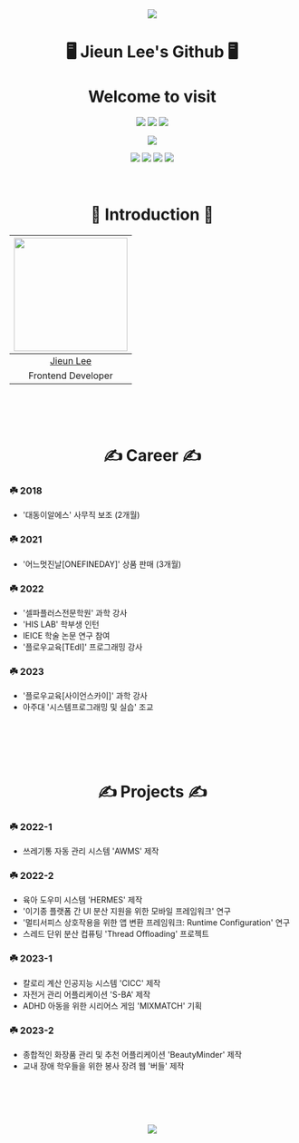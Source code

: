 <div align="center">
  
<img src="https://capsule-render.vercel.app/api?type=waving&color=gradient&height=200&section=header&text=LeeJieun&fontSize=60" />

# 🖥️ Jieun Lee's Github 🖥️ </br></br> Welcome to visit

<img src="https://img.shields.io/badge/Github-000000?style=for-the-badge&logo=github&logoColor=white"/>

<img src="https://img.shields.io/badge/Flutter-02CCFE?style=for-the-badge&logo=flutter&logoColor=white"/>

<img src="https://img.shields.io/badge/Android%20Studio-3DA200?style=for-the-badge&logo=androidstudio&logoColor=white"/>

<img src="https://img.shields.io/badge/Postman-FF6C37?style=for-the-badge&logo=postman&logoColor=white"/></br>

<img src="https://img.shields.io/badge/springboot-6DB33F?style=for-the-badge&logo=springboot&logoColor=white"/>

<img src="https://img.shields.io/badge/visual%20studio%20code-007ACC?style=for-the-badge&logo=visualstudiocode&logoColor=white"/>

<img src="https://img.shields.io/badge/IntelliJ%20IDEA%20CE-0000CD?style=for-the-badge&logo=intellijidea&logoColor=white"/>

<img src="https://img.shields.io/badge/Figma-000000?style=for-the-badge&logo=intellijidea&logoColor=white"/>
<br/><br/></br>

# 💚 Introduction 💚
<img width="200px" src="https://github.com/BuddlIes/FrontEnd/assets/100847440/114a2fda-8af6-488a-a968-e0c1c4a80cf9"/>|
|:-----:|
|[Jieun Lee](https://github.com/LeeZEun)|
|Frontend Developer|
</div>
<br/><br/></br>

<div align="center">
  
# ✍️ Career ✍️
</div>

### ☘️ 2018
- '대동이알에스' 사무직 보조 (2개월)
### ☘️ 2021
- '어느멋진날[ONEFINEDAY]' 상품 판매 (3개월)
### ☘️ 2022
- '셀파플러스전문학원' 과학 강사
- 'HIS LAB' 학부생 인턴
- IEICE 학술 논문 연구 참여
- '플로우교육[TEdI]' 프로그래밍 강사
### ☘️ 2023
- '플로우교육[사이언스카이]' 과학 강사
- 아주대 '시스템프로그래밍 및 실습' 조교
## 
<br/><br/></br>

<div align="center">
  
# ✍️ Projects ✍️
</div>

### ☘️ 2022-1
- 쓰레기통 자동 관리 시스템 'AWMS' 제작
### ☘️ 2022-2
- 육아 도우미 시스템 'HERMES' 제작
- '이기종 플랫폼 간 UI 분산 지원을 위한 모바일 프레임워크' 연구
- '멀티서피스 상호작용을 위한 앱 변환 프레임워크: Runtime Configuration' 연구
- 스레드 단위 분산 컵퓨팅 'Thread Offloading' 프로젝트
### ☘️ 2023-1
- 칼로리 계산 인공지능 시스템 'CICC' 제작
- 자전거 관리 어플리케이션 'S-BA' 제작
- ADHD 아동을 위한 시리어스 게임 'MIXMATCH' 기획
### ☘️ 2023-2
- 종합적인 화장품 관리 및 추천 어플리케이션 'BeautyMinder' 제작
- 교내 장애 학우들을 위한 봉사 장려 웹 '버들' 제작

## 
<br/><br/></br>

<div align="center">

<img src="https://capsule-render.vercel.app/api?type=waving&color=gradient&height=200&section=footer" />
